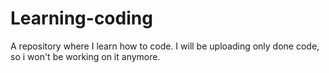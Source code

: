 # Learning-coding
A repository where I learn how to code.
I will be uploading only done code, so i won't be working on it anymore.
